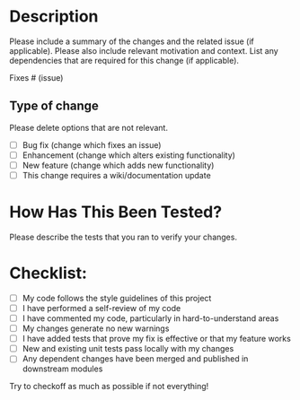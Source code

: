 # Description

Please include a summary of the changes and the related issue (if applicable). Please also include relevant motivation and context. List any dependencies that are required for this change (if applicable).

Fixes # (issue)

## Type of change

Please delete options that are not relevant.

- [ ] Bug fix (change which fixes an issue)
- [ ] Enhancement (change which alters existing functionality)
- [ ] New feature (change which adds new functionality)
- [ ] This change requires a wiki/documentation update

# How Has This Been Tested?

Please describe the tests that you ran to verify your changes.


# Checklist:

- [ ] My code follows the style guidelines of this project
- [ ] I have performed a self-review of my code
- [ ] I have commented my code, particularly in hard-to-understand areas
- [ ] My changes generate no new warnings
- [ ] I have added tests that prove my fix is effective or that my feature works
- [ ] New and existing unit tests pass locally with my changes
- [ ] Any dependent changes have been merged and published in downstream modules

Try to checkoff as much as possible if not everything!